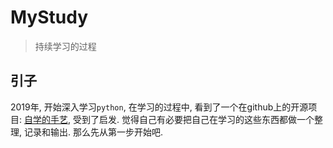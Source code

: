 # MyStudy
> 持续学习的过程

## 引子
2019年, 开始深入学习`python`, 在学习的过程中, 看到了一个在github上的开源项目: [自学的手艺](https://github.com/thelalasis/the-craft-of-selfteaching), 受到了启发. 
觉得自己有必要把自己在学习的这些东西都做一个整理, 记录和输出.
那么先从第一步开始吧.

## 
